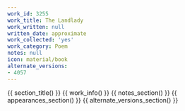 ```yaml
---
work_id: 3255
work_title: The Landlady
work_written: null
written_date: approximate
work_collected: 'yes'
work_category: Poem
notes: null
icon: material/book
alternate_versions:
- 4057
---
```


{{ section_title() }}
{{ work_info() }}
{{ notes_section() }}
{{ appearances_section() }}
{{ alternate_versions_section() }}